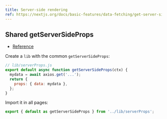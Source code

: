```yaml
---
title: Server-side rendering
ref: https://nextjs.org/docs/basic-features/data-fetching/get-server-side-props
---
```


## Shared getServerSideProps

- [Reference](https://stackoverflow.com/questions/65669184/how-to-use-getserversideprops-for-every-pages-in-next-js/72325973#72325973)

Create a `lib` with the common `getServerSideProps`:

```javascript
// lib/serverProps.js
export default async function getServerSideProps(ctx) {
  mydata = await axios.get('...');
  return {
    props: { data: mydata },
  };
}
```

Import it in all pages:

```javascript
export { default as getServerSideProps } from '../lib/serverProps';
```
